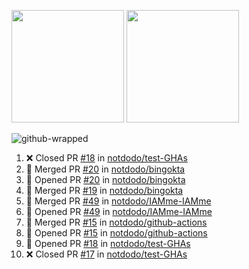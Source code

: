 <a href="https://github.com/notdodo"><img src="https://github-readme-stats.vercel.app/api?username=notdodo&count_private=true&theme=dark" height="180" /></a> <a href="https://github.com/notdodo"><img src="https://github-readme-stats.vercel.app/api/top-langs/?username=notdodo&langs_count=8&theme=dark&hide=tex,java,html,css&layout=compact" height="180" /></a>

![github-wrapped](https://github.com/notdodo/notdodo/assets/6991986/fb310ed4-7b6b-48dd-a447-4c85e6000edb)

<!--START_SECTION:activity-->
1. ❌ Closed PR [#18](https://github.com/notdodo/test-GHAs/pull/18) in [notdodo/test-GHAs](https://github.com/notdodo/test-GHAs)
2. 🎉 Merged PR [#20](https://github.com/notdodo/bingokta/pull/20) in [notdodo/bingokta](https://github.com/notdodo/bingokta)
3. 💪 Opened PR [#20](https://github.com/notdodo/bingokta/pull/20) in [notdodo/bingokta](https://github.com/notdodo/bingokta)
4. 🎉 Merged PR [#19](https://github.com/notdodo/bingokta/pull/19) in [notdodo/bingokta](https://github.com/notdodo/bingokta)
5. 🎉 Merged PR [#49](https://github.com/notdodo/IAMme-IAMme/pull/49) in [notdodo/IAMme-IAMme](https://github.com/notdodo/IAMme-IAMme)
6. 💪 Opened PR [#49](https://github.com/notdodo/IAMme-IAMme/pull/49) in [notdodo/IAMme-IAMme](https://github.com/notdodo/IAMme-IAMme)
7. 🎉 Merged PR [#15](https://github.com/notdodo/github-actions/pull/15) in [notdodo/github-actions](https://github.com/notdodo/github-actions)
8. 💪 Opened PR [#15](https://github.com/notdodo/github-actions/pull/15) in [notdodo/github-actions](https://github.com/notdodo/github-actions)
9. 💪 Opened PR [#18](https://github.com/notdodo/test-GHAs/pull/18) in [notdodo/test-GHAs](https://github.com/notdodo/test-GHAs)
10. ❌ Closed PR [#17](https://github.com/notdodo/test-GHAs/pull/17) in [notdodo/test-GHAs](https://github.com/notdodo/test-GHAs)
<!--END_SECTION:activity-->
